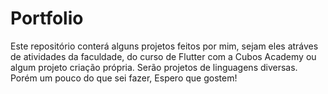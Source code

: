 # Portfolio

Este repositório conterá alguns projetos feitos por mim, sejam eles atráves de atividades da faculdade, do curso de Flutter com a Cubos Academy ou algum projeto criação própria.
Serão projetos de linguagens diversas. Porém um pouco do que sei fazer,
Espero que gostem!

